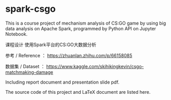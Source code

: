 # spark-csgo

This is a course project of mechanism analysis of CS:GO game by using big data analysis on Apache Spark, programmed by Python API on Jupyter Notebook.

课程设计 使用Spark平台的CS:GO大数据分析

参考 / Reference ： https://zhuanlan.zhihu.com/p/66158085

数据集 / Dataset ： https://www.kaggle.com/skihikingkevin/csgo-matchmaking-damage

Including report document and presentation slide pdf.

The source code of this project and LaTeX document are listed here.
